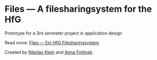 # Files — A filesharingsystem for the HfG
Prototype for a 3rd semester project in application design

Read more: [Files — Ein HfG Filesharingsystem](http://ig.hfg-gmuend.de/Members/nikolas_klein/meine-projekte/hfg-filesharingsystem)

Created by [Nikolas Klein](https://github.com/nikolasklein) and [Anna Foltinek](http://anna-foltinek.de/).
